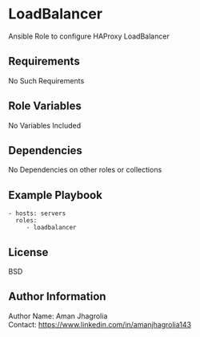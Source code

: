 LoadBalancer
============

Ansible Role to configure HAProxy LoadBalancer

Requirements
------------

No Such Requirements

Role Variables
--------------

No Variables Included

Dependencies
------------

No Dependencies on other roles or collections

Example Playbook
----------------

    - hosts: servers
      roles:
         - loadbalancer

License
-------

BSD

Author Information
------------------

Author Name: Aman Jhagrolia  
Contact: https://www.linkedin.com/in/amanjhagrolia143  
